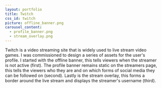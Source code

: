```yaml
---
layout: portfolio
title: Twitch
css_id: twitch
picture: offline_banner.png
carousel_content:
  - profile_banner.png
  - stream_overlay.png
---
```

Twitch is a video streaming site that is widely used to live stream video games. I was commissioned to design a series of assets for the user's profile. I started with the offline banner, this tells viewers when the streamer is not active (first). The profile banner remains static on the streamers page, this tells the viewers who they are and on which forms of social media they can be followed on (second). Lastly is the stream overlay, this forms a border around the live stream and displays the streamer's username (third).
